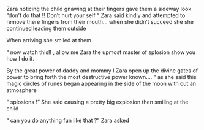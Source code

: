 Zara noticing the child  gnawing  at their fingers gave them a sideway look “don’t do that !! Don’t hurt your self “ Zara said kindly and attempted to remove there fingers from their  mouth... when she didn’t succeed she she continued leading them outside 

When arriving she smiled at them 

“ now watch this!! , allow me Zara the upmost master of splosion show you how I do it.

By the great power of daddy and mommy I Zara open up the divine gates of power to bring forth the most destructive power known.... “ as she said this magic circles of runes began appearing in the side of the moon with out an atmosphere

“  splosions !” She said causing a pretty big explosion then smiling at the child 

“ can you do anything fun like that ?” Zara asked